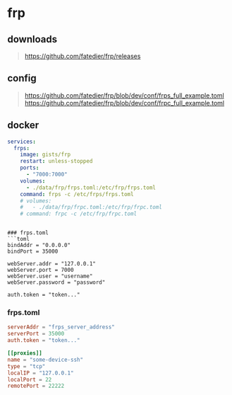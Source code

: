 # frp

## downloads

> https://github.com/fatedier/frp/releases

## config
> https://github.com/fatedier/frp/blob/dev/conf/frps_full_example.toml
> https://github.com/fatedier/frp/blob/dev/conf/frpc_full_example.toml


## docker
```yaml
services:
  frps:
    image: gists/frp
    restart: unless-stopped
    ports:
      - "7000:7000"
    volumes:
      - ./data/frp/frps.toml:/etc/frp/frps.toml
    command: frps -c /etc/frps/frps.toml
    # volumes:
    #   - ./data/frp/frpc.toml:/etc/frp/frpc.toml
    # command: frpc -c /etc/frp/frpc.toml
```
```

### frps.toml
```toml
bindAddr = "0.0.0.0"
bindPort = 35000

webServer.addr = "127.0.0.1"
webServer.port = 7000
webServer.user = "username"
webServer.password = "password"

auth.token = "token..."
```


### frps.toml
```toml
serverAddr = "frps_server_address"
serverPort = 35000
auth.token = "token..."

[[proxies]]
name = "some-device-ssh"
type = "tcp"
localIP = "127.0.0.1"
localPort = 22
remotePort = 22222
```
